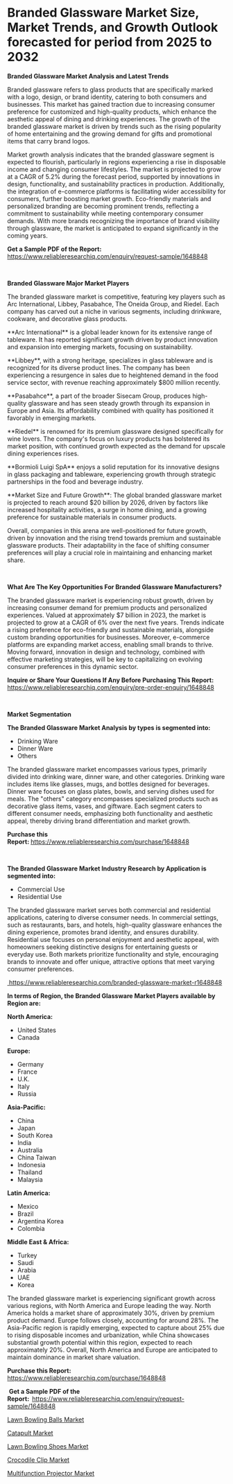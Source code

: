 <p><h1>Branded Glassware Market Size, Market Trends, and Growth Outlook forecasted for period from 2025 to 2032</h1></p><p><strong>Branded Glassware Market Analysis and Latest Trends</strong></p>
<p><p>Branded glassware refers to glass products that are specifically marked with a logo, design, or brand identity, catering to both consumers and businesses. This market has gained traction due to increasing consumer preference for customized and high-quality products, which enhance the aesthetic appeal of dining and drinking experiences. The growth of the branded glassware market is driven by trends such as the rising popularity of home entertaining and the growing demand for gifts and promotional items that carry brand logos.</p><p>Market growth analysis indicates that the branded glassware segment is expected to flourish, particularly in regions experiencing a rise in disposable income and changing consumer lifestyles. The market is projected to grow at a CAGR of 5.2% during the forecast period, supported by innovations in design, functionality, and sustainability practices in production. Additionally, the integration of e-commerce platforms is facilitating wider accessibility for consumers, further boosting market growth. Eco-friendly materials and personalized branding are becoming prominent trends, reflecting a commitment to sustainability while meeting contemporary consumer demands. With more brands recognizing the importance of brand visibility through glassware, the market is anticipated to expand significantly in the coming years.</p></p>
<p><strong>Get a Sample PDF of the Report:&nbsp;</strong> <a href="https://www.reliableresearchiq.com/enquiry/request-sample/1648848?utm_campaign=1900&utm_medium=2&utm_source=Github&utm_content=ia&utm_term=04042025&utm_id=branded-glassware">https://www.reliableresearchiq.com/enquiry/request-sample/1648848</a></p>
<p>&nbsp;</p>
<p><strong>Branded Glassware Major Market Players</strong></p>
<p><p>The branded glassware market is competitive, featuring key players such as Arc International, Libbey, Pasabahce, The Oneida Group, and Riedel. Each company has carved out a niche in various segments, including drinkware, cookware, and decorative glass products.</p><p>**Arc International** is a global leader known for its extensive range of tableware. It has reported significant growth driven by product innovation and expansion into emerging markets, focusing on sustainability. </p><p>**Libbey**, with a strong heritage, specializes in glass tableware and is recognized for its diverse product lines. The company has been experiencing a resurgence in sales due to heightened demand in the food service sector, with revenue reaching approximately $800 million recently.</p><p>**Pasabahce**, a part of the broader Sisecam Group, produces high-quality glassware and has seen steady growth through its expansion in Europe and Asia. Its affordability combined with quality has positioned it favorably in emerging markets.</p><p>**Riedel** is renowned for its premium glassware designed specifically for wine lovers. The company's focus on luxury products has bolstered its market position, with continued growth expected as the demand for upscale dining experiences rises.</p><p>**Bormioli Luigi SpA** enjoys a solid reputation for its innovative designs in glass packaging and tableware, experiencing growth through strategic partnerships in the food and beverage industry.</p><p>**Market Size and Future Growth**: The global branded glassware market is projected to reach around $20 billion by 2026, driven by factors like increased hospitality activities, a surge in home dining, and a growing preference for sustainable materials in consumer products.</p><p>Overall, companies in this arena are well-positioned for future growth, driven by innovation and the rising trend towards premium and sustainable glassware products. Their adaptability in the face of shifting consumer preferences will play a crucial role in maintaining and enhancing market share.</p></p>
<p>&nbsp;</p>
<p><strong>What Are The Key Opportunities For Branded Glassware Manufacturers?</strong></p>
<p><p>The branded glassware market is experiencing robust growth, driven by increasing consumer demand for premium products and personalized experiences. Valued at approximately $7 billion in 2023, the market is projected to grow at a CAGR of 6% over the next five years. Trends indicate a rising preference for eco-friendly and sustainable materials, alongside custom branding opportunities for businesses. Moreover, e-commerce platforms are expanding market access, enabling small brands to thrive. Moving forward, innovation in design and technology, combined with effective marketing strategies, will be key to capitalizing on evolving consumer preferences in this dynamic sector.</p></p>
<p><strong>Inquire or Share Your Questions If Any Before Purchasing This Report:</strong> <a href="https://www.reliableresearchiq.com/enquiry/pre-order-enquiry/1648848?utm_campaign=1900&utm_medium=2&utm_source=Github&utm_content=ia&utm_term=04042025&utm_id=branded-glassware">https://www.reliableresearchiq.com/enquiry/pre-order-enquiry/1648848</a></p>
<p>&nbsp;</p>
<p><strong>Market Segmentation</strong></p>
<p><strong>The Branded Glassware Market Analysis by types is segmented into:</strong></p>
<p><ul><li>Drinking Ware</li><li>Dinner Ware</li><li>Others</li></ul></p>
<p><p>The branded glassware market encompasses various types, primarily divided into drinking ware, dinner ware, and other categories. Drinking ware includes items like glasses, mugs, and bottles designed for beverages. Dinner ware focuses on glass plates, bowls, and serving dishes used for meals. The "others" category encompasses specialized products such as decorative glass items, vases, and giftware. Each segment caters to different consumer needs, emphasizing both functionality and aesthetic appeal, thereby driving brand differentiation and market growth.</p></p>
<p><strong>Purchase this Report:&nbsp;</strong><a href="https://www.reliableresearchiq.com/purchase/1648848?utm_campaign=1900&utm_medium=2&utm_source=Github&utm_content=ia&utm_term=04042025&utm_id=branded-glassware">https://www.reliableresearchiq.com/purchase/1648848</a></p>
<p>&nbsp;</p>
<p><strong>The Branded Glassware Market Industry Research by Application is segmented into:</strong></p>
<p><ul><li>Commercial Use</li><li>Residential Use</li></ul></p>
<p><p>The branded glassware market serves both commercial and residential applications, catering to diverse consumer needs. In commercial settings, such as restaurants, bars, and hotels, high-quality glassware enhances the dining experience, promotes brand identity, and ensures durability. Residential use focuses on personal enjoyment and aesthetic appeal, with homeowners seeking distinctive designs for entertaining guests or everyday use. Both markets prioritize functionality and style, encouraging brands to innovate and offer unique, attractive options that meet varying consumer preferences.</p></p>
<p><a href="https://www.reliableresearchiq.com/branded-glassware-market-r1648848?utm_campaign=1900&utm_medium=2&utm_source=Github&utm_content=ia&utm_term=04042025&utm_id=branded-glassware">&nbsp;https://www.reliableresearchiq.com/branded-glassware-market-r1648848</a></p>
<p><strong>In terms of Region, the Branded Glassware Market Players available by Region are:</strong></p>
<p>
    <p> <strong> North America: </strong>
        <ul>
            <li>United States</li>
            <li>Canada</li>
        </ul>
        </p> 
    <p> <strong> Europe: </strong>
        <ul>
            <li>Germany</li>
            <li>France</li>
            <li>U.K.</li>
            <li>Italy</li>
            <li>Russia</li>
        </ul>
        </p> 
    <p> <strong> Asia-Pacific: </strong>
        <ul>
            <li>China</li>
            <li>Japan</li>
            <li>South Korea</li>
            <li>India</li>
            <li>Australia</li>
            <li>China Taiwan</li>
            <li>Indonesia</li>
            <li>Thailand</li>
            <li>Malaysia</li>
        </ul>
        </p> 
    <p> <strong> Latin America: </strong>
        <ul>
            <li>Mexico</li>
            <li>Brazil</li>
            <li>Argentina Korea</li>
            <li>Colombia</li>
        </ul>
        </p> 
    <p> <strong> Middle East & Africa: </strong>
        <ul>
            <li>Turkey</li>
            <li>Saudi</li>
            <li>Arabia</li>
            <li>UAE</li>
            <li>Korea</li>
        </ul>
    </p>
    </p>
<p><p>The branded glassware market is experiencing significant growth across various regions, with North America and Europe leading the way. North America holds a market share of approximately 30%, driven by premium product demand. Europe follows closely, accounting for around 28%. The Asia-Pacific region is rapidly emerging, expected to capture about 25% due to rising disposable incomes and urbanization, while China showcases substantial growth potential within this region, expected to reach approximately 20%. Overall, North America and Europe are anticipated to maintain dominance in market share valuation.</p></p>
<p><strong>Purchase this Report: </strong><a href="https://www.reliableresearchiq.com/purchase/1648848?utm_campaign=1900&utm_medium=2&utm_source=Github&utm_content=ia&utm_term=04042025&utm_id=branded-glassware">https://www.reliableresearchiq.com/purchase/1648848</a></p>
<p>&nbsp;<strong>Get a Sample PDF of the Report:&nbsp;&nbsp;</strong><a href="https://www.reliableresearchiq.com/enquiry/request-sample/1648848?utm_campaign=1900&utm_medium=2&utm_source=Github&utm_content=ia&utm_term=04042025&utm_id=branded-glassware">https://www.reliableresearchiq.com/enquiry/request-sample/1648848</a></p>
<p><strong></strong></p>
<p><p><a href="https://github.com/chillwervenu/Market-Research-Report-List-1/blob/main/lawn-bowling-balls-market.md?utm_campaign=1900&utm_medium=2&utm_source=Github&utm_content=ia&utm_term=04042025&utm_id=branded-glassware">Lawn Bowling Balls Market</a></p><p><a href="https://github.com/awwqamet/Market-Research-Report-List-1/blob/main/catapult-market.md?utm_campaign=1900&utm_medium=2&utm_source=Github&utm_content=ia&utm_term=04042025&utm_id=branded-glassware">Catapult Market</a></p><p><a href="https://github.com/marcayaminig/Market-Research-Report-List-1/blob/main/lawn-bowling-shoes-market.md?utm_campaign=1900&utm_medium=2&utm_source=Github&utm_content=ia&utm_term=04042025&utm_id=branded-glassware">Lawn Bowling Shoes Market</a></p><p><a href="https://github.com/stuwinawisa/Market-Research-Report-List-1/blob/main/crocodile-clip-market.md?utm_campaign=1900&utm_medium=2&utm_source=Github&utm_content=ia&utm_term=04042025&utm_id=branded-glassware">Crocodile Clip Market</a></p><p><a href="https://github.com/yodhafirorae/Market-Research-Report-List-1/blob/main/multifunction-projector-market.md?utm_campaign=1900&utm_medium=2&utm_source=Github&utm_content=ia&utm_term=04042025&utm_id=branded-glassware">Multifunction Projector Market</a></p></p>